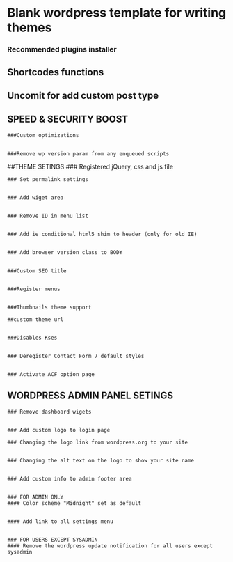 # Blank wordpress template for writing themes

### Recommended plugins installer
## Shortcodes functions

## Uncomit for add custom post type


## SPEED & SECURITY BOOST

    ###Custom optimizations
   

    ###Remove wp version param from any enqueued scripts
   

##THEME SETINGS
    ### Registered jQuery,  css and js file
  

    ### Set permalink settings
   

    ### Add wiget area


    ### Remove ID in menu list


    ### Add ie conditional html5 shim to header (only for old IE)


    ### Add browser version class to BODY


    ###Custom SEO title


    ###Register menus

    
    ###Thumbnails theme support

    ##custom theme url


    ###Disables Kses 


    ### Deregister Contact Form 7 default styles


    ### Activate ACF option page


## WORDPRESS ADMIN PANEL SETINGS
    ### Remove dashboard wigets

    
    ### Add custom logo to login page

    ### Changing the logo link from wordpress.org to your site
 

    ### Changing the alt text on the logo to show your site name


    ### Add custom info to admin footer area
 

    ### FOR ADMIN ONLY
    #### Color scheme "Midnight" set as default


    #### Add link to all settings menu


    ### FOR USERS EXCEPT SYSADMIN
    #### Remove the wordpress update notification for all users except sysadmin
    